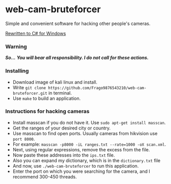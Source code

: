 # web-cam-bruteforcer

Simple and convenient software for hacking other people's cameras.

[Rewritten to C# for Windows](https://github.com/Frago9876543210/hikvision-bruteforcer)

### Warning
***So...***
***You will bear all responsibility. I do not call for these actions.***

### Installing
* Download image of kali linux and install.
* Write `git clone https://github.com/Frago9876543210/web-cam-bruteforcer.git` in terminal.
* Use `make` to build an application.

### Instructions for hacking cameras
* Install masscan if you do not have it. Use `sudo apt-get install masscan`.
* Get the ranges of your desired city or country.
* Use masscan to find open ports. Usually cameras from hikvision use `port 8000`.
* For example: `masscan -p8000 -iL ranges.txt --rate=1000 -oX scan.xml`.
* Next, using regular expressions, remove the excess from the file.
* Now paste these addresses into the `ips.txt` file.
* Also you can expand my dictionary, which is in the `dictionary.txt` file
* And now, use `./web-cam-bruteforcer` to run this application.
* Enter the port on which you were searching for the camera, and I recommend 300-450 threads.
